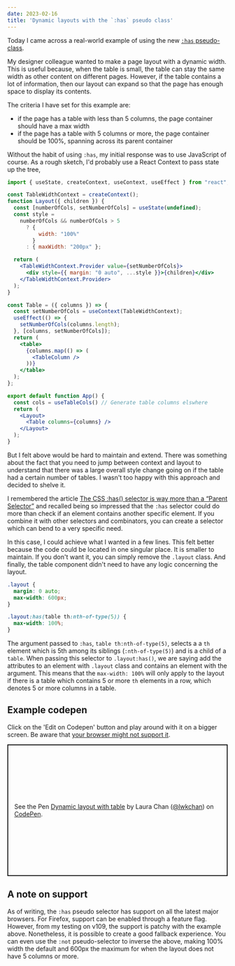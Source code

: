 ```yaml
---
date: 2023-02-16
title: 'Dynamic layouts with the `:has` pseudo class'
---
```


Today I came across a real-world example of using the new [`:has` pseudo-class](https://developer.mozilla.org/en-US/docs/Web/CSS/:has).

My designer colleague wanted to make a page layout with a dynamic width. This is useful because, when the table is small, the table can stay the same width as other content on different pages. However, if the table contains a lot of information, then our layout can expand so that the page has enough space to display its contents. 

The criteria I have set for this example are: 
- if the page has a table with less than 5 columns, the page container should have a max width
- if the page has a table with 5 columns or more, the page container should be 100%, spanning across its parent container

Without the habit of using `:has`, my initial response was to use JavaScript of course. As a rough sketch, I'd probably use a React Context to pass state up the tree, 

```jsx
import { useState, createContext, useContext, useEffect } from "react";

const TableWidthContext = createContext();
function Layout({ children }) {
  const [numberOfCols, setNumberOfCols] = useState(undefined);
  const style =
    numberOfCols && numberOfCols > 5
      ? {
          width: "100%"
        }
      : { maxWidth: "200px" };

  return (
    <TableWidthContext.Provider value={setNumberOfCols}>
      <div style={{ margin: "0 auto", ...style }}>{children}</div>
    </TableWidthContext.Provider>
  );
}

const Table = ({ columns }) => {
  const setNumberOfCols = useContext(TableWidthContext);
  useEffect(() => {
    setNumberOfCols(columns.length);
  }, [columns, setNumberOfCols]);
  return (
    <table>
      {columns.map(() => (
        <TableColumn />
      ))}
    </table>
  );
};

export default function App() {
  const cols = useTableCols() // Generate table columns elswhere
  return (
    <Layout>
      <Table columns={columns} />
    </Layout>
  );
}
```

But I felt above would be hard to maintain and extend. There was something about the fact that you need to jump between context and layout to understand that there was a large overall style change going on if the table had a certain number of tables. I wasn't too happy with this approach and decided to shelve it.

I remembered the article [The CSS :has() selector is way more than a “Parent Selector”](https://www.bram.us/2021/12/21/the-css-has-selector-is-way-more-than-a-parent-selector/) and recalled being so impressed that the `:has` selector could do more than check if an element contains another specific element. If you combine it with other selectors and combinators, you can create a selector which can bend to a very specific need.

In this case, I could achieve what I wanted in a few lines. This felt better because the code could be located in one singular place. It is smaller to maintain. If you don't want it, you can simply remove the `.layout` class. And finally, the table component didn't need to have any logic concerning the layout.

```css
.layout {
  margin: 0 auto;
  max-width: 600px;
}

.layout:has(table th:nth-of-type(5)) {
  max-width: 100%;
}
```

The argument passed to `:has`, `table th:nth-of-type(5)`, selects a a `th` element which is 5th among its siblings (`:nth-of-type(5)`) and is a child of a `table`. When passing this selector to `.layout:has()`, we are saying add the attributes to an element with `.layout` class and contains an element with the argument. This means that the `max-width: 100%` will only apply to the layout if there is a table which contains 5 or more `th` elements in a row, which denotes 5 or more columns in a table.

## Example codepen

Click on the 'Edit on Codepen' button and play around with it on a bigger screen. Be aware that [your browser might not support it](https://caniuse.com/css-has).

<p class="codepen" data-height="300" data-default-tab="html,result" data-slug-hash="dyqooJB" data-user="lwkchan" style="height: 300px; box-sizing: border-box; display: flex; align-items: center; justify-content: center; border: 2px solid; margin: 1em 0; padding: 1em;">
  <span>See the Pen <a href="https://codepen.io/lwkchan/pen/dyqooJB">
  Dynamic layout with table</a> by Laura Chan (<a href="https://codepen.io/lwkchan">@lwkchan</a>)
  on <a href="https://codepen.io">CodePen</a>.</span>
</p>
<script async src="https://cpwebassets.codepen.io/assets/embed/ei.js"></script>

## A note on support

As of writing, the `:has` pseudo selector has support on all the latest major browsers. For Firefox, support can be enabled through a feature flag. However, from my testing on v109, the support is patchy with the example above. Nonetheless, it is possible to create a good fallback experience. You can even use the `:not` pseudo-selector to inverse the above, making 100% width the default and 600px the maximum for when the layout does not have 5 columns or more.
